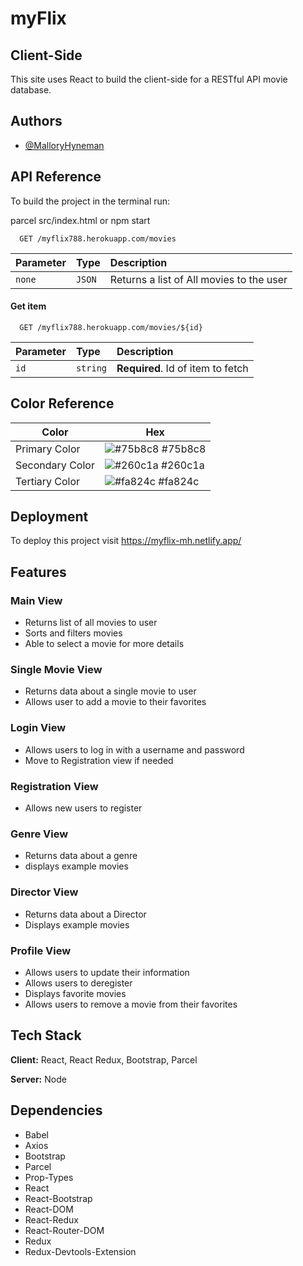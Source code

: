 
# myFlix
## Client-Side

This site uses React to build the client-side for a RESTful API movie database.

## Authors

- [@MalloryHyneman](https://www.github.com/mhyneman8)

  
## API Reference

To build the project in the terminal run: 

parcel src/index.html
or
npm start

```http
  GET /myflix788.herokuapp.com/movies
```

| Parameter | Type     | Description                |
| :-------- | :------- | :------------------------- |
| `none` | `JSON` | Returns a list of All movies to the user |

#### Get item

```http
  GET /myflix788.herokuapp.com/movies/${id}
```

| Parameter | Type     | Description                       |
| :-------- | :------- | :-------------------------------- |
| `id`      | `string` | **Required**. Id of item to fetch |



  ## Color Reference

| Color             | Hex                                                                |
| ----------------- | ------------------------------------------------------------------ |
| Primary Color | ![#75b8c8](https://via.placeholder.com/10/75b8c8?text=+) #75b8c8 |
| Secondary Color | ![#260c1a](https://via.placeholder.com/10/260c1a?text=+) #260c1a |
| Tertiary Color | ![#fa824c](https://via.placeholder.com/10/fa824c?text=+) #fa824c |


## Deployment

To deploy this project visit https://myflix-mh.netlify.app/

  
## Features

### Main View

- Returns list of all movies to user 
- Sorts and filters movies
- Able to select a movie for more details

### Single Movie View
- Returns data about a single movie to user
- Allows user to add a movie to their favorites

### Login View
- Allows users to log in with a username and password
- Move to Registration view if needed

### Registration View
- Allows new users to register

### Genre View
- Returns data about a genre
- displays example movies

### Director View
- Returns data about a Director
- Displays example movies

### Profile View
- Allows users to update their information
- Allows users to deregister
- Displays favorite movies
- Allows users to remove a movie from their favorites

  
## Tech Stack

**Client:** React, React Redux, Bootstrap, Parcel

**Server:** Node

  
## Dependencies
- Babel
- Axios
- Bootstrap
- Parcel
- Prop-Types
- React
- React-Bootstrap
- React-DOM
- React-Redux
- React-Router-DOM
- Redux
- Redux-Devtools-Extension


  
